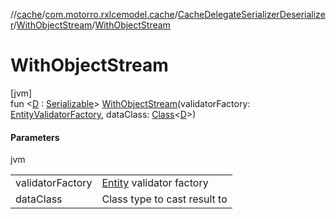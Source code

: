 //[cache](../../../../index.md)/[com.motorro.rxlcemodel.cache](../../index.md)/[CacheDelegateSerializerDeserializer](../index.md)/[WithObjectStream](index.md)/[WithObjectStream](-with-object-stream.md)

# WithObjectStream

[jvm]\
fun &lt;[D](index.md) : [Serializable](https://docs.oracle.com/javase/8/docs/api/java/io/Serializable.html)&gt; [WithObjectStream](-with-object-stream.md)(validatorFactory: [EntityValidatorFactory](../../../../../cache/cache/com.motorro.rxlcemodel.cache.entity/-entity-validator-factory/index.md), dataClass: [Class](https://docs.oracle.com/javase/8/docs/api/java/lang/Class.html)&lt;[D](index.md)&gt;)

#### Parameters

jvm

| | |
|---|---|
| validatorFactory | [Entity](../../../../../cache/cache/com.motorro.rxlcemodel.cache.entity/-entity/index.md) validator factory |
| dataClass | Class type to cast result to |

